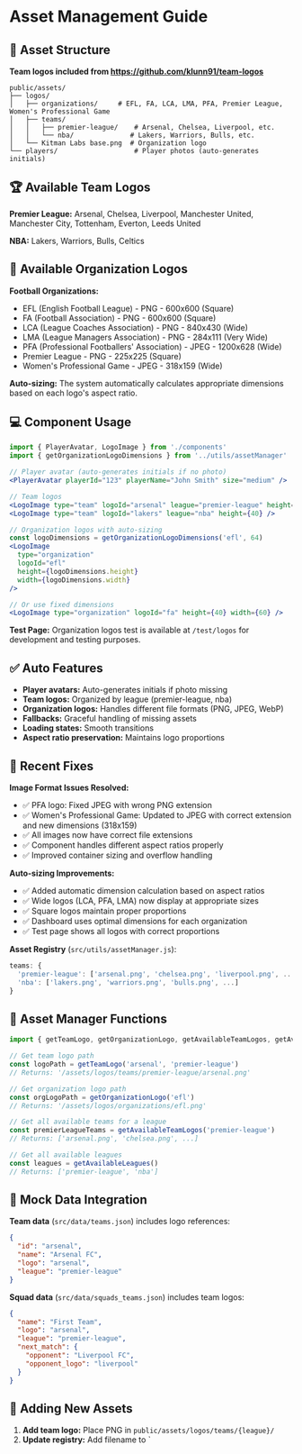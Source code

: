 # Asset Management Guide

## 📁 Asset Structure

**Team logos included from https://github.com/klunn91/team-logos**

```
public/assets/
├── logos/
│   ├── organizations/     # EFL, FA, LCA, LMA, PFA, Premier League, Women's Professional Game
│   ├── teams/
│   │   ├── premier-league/    # Arsenal, Chelsea, Liverpool, etc.
│   │   └── nba/              # Lakers, Warriors, Bulls, etc.
│   └── Kitman Labs base.png  # Organization logo
└── players/                   # Player photos (auto-generates initials)
```

## 🏆 Available Team Logos

**Premier League:** Arsenal, Chelsea, Liverpool, Manchester United, Manchester City, Tottenham, Everton, Leeds United

**NBA:** Lakers, Warriors, Bulls, Celtics

## 🏢 Available Organization Logos

**Football Organizations:**
- EFL (English Football League) - PNG - 600x600 (Square)
- FA (Football Association) - PNG - 600x600 (Square)  
- LCA (League Coaches Association) - PNG - 840x430 (Wide)
- LMA (League Managers Association) - PNG - 284x111 (Very Wide)
- PFA (Professional Footballers' Association) - JPEG - 1200x628 (Wide)
- Premier League - PNG - 225x225 (Square)
- Women's Professional Game - JPEG - 318x159 (Wide)

**Auto-sizing:** The system automatically calculates appropriate dimensions based on each logo's aspect ratio.

## 💻 Component Usage

```jsx
import { PlayerAvatar, LogoImage } from './components'
import { getOrganizationLogoDimensions } from '../utils/assetManager'

// Player avatar (auto-generates initials if no photo)
<PlayerAvatar playerId="123" playerName="John Smith" size="medium" />

// Team logos
<LogoImage type="team" logoId="arsenal" league="premier-league" height={40} />
<LogoImage type="team" logoId="lakers" league="nba" height={40} />

// Organization logos with auto-sizing
const logoDimensions = getOrganizationLogoDimensions('efl', 64)
<LogoImage 
  type="organization" 
  logoId="efl" 
  height={logoDimensions.height}
  width={logoDimensions.width}
/>

// Or use fixed dimensions
<LogoImage type="organization" logoId="fa" height={40} width={60} />
```

**Test Page:** Organization logos test is available at `/test/logos` for development and testing purposes.

## ✅ Auto Features

- **Player avatars:** Auto-generates initials if photo missing
- **Team logos:** Organized by league (premier-league, nba)
- **Organization logos:** Handles different file formats (PNG, JPEG, WebP)
- **Fallbacks:** Graceful handling of missing assets
- **Loading states:** Smooth transitions
- **Aspect ratio preservation:** Maintains logo proportions

## 🔧 Recent Fixes

**Image Format Issues Resolved:**
- ✅ PFA logo: Fixed JPEG with wrong PNG extension
- ✅ Women's Professional Game: Updated to JPEG with correct extension and new dimensions (318x159)
- ✅ All images now have correct file extensions
- ✅ Component handles different aspect ratios properly
- ✅ Improved container sizing and overflow handling

**Auto-sizing Improvements:**
- ✅ Added automatic dimension calculation based on aspect ratios
- ✅ Wide logos (LCA, PFA, LMA) now display at appropriate sizes
- ✅ Square logos maintain proper proportions
- ✅ Dashboard uses optimal dimensions for each organization
- ✅ Test page shows all logos with correct proportions

**Asset Registry** (`src/utils/assetManager.js`):
```jsx
teams: {
  'premier-league': ['arsenal.png', 'chelsea.png', 'liverpool.png', ...],
  'nba': ['lakers.png', 'warriors.png', 'bulls.png', ...]
}
```

## 📝 Asset Manager Functions

```jsx
import { getTeamLogo, getOrganizationLogo, getAvailableTeamLogos, getAvailableLeagues } from '../utils/assetManager'

// Get team logo path
const logoPath = getTeamLogo('arsenal', 'premier-league')
// Returns: '/assets/logos/teams/premier-league/arsenal.png'

// Get organization logo path
const orgLogoPath = getOrganizationLogo('efl')
// Returns: '/assets/logos/organizations/efl.png'

// Get all available teams for a league
const premierLeagueTeams = getAvailableTeamLogos('premier-league')
// Returns: ['arsenal.png', 'chelsea.png', ...]

// Get all available leagues
const leagues = getAvailableLeagues()
// Returns: ['premier-league', 'nba']
```

## 📁 Mock Data Integration

**Team data** (`src/data/teams.json`) includes logo references:
```json
{
  "id": "arsenal",
  "name": "Arsenal FC",
  "logo": "arsenal",
  "league": "premier-league"
}
```

**Squad data** (`src/data/squads_teams.json`) includes team logos:
```json
{
  "name": "First Team",
  "logo": "arsenal",
  "league": "premier-league",
  "next_match": {
    "opponent": "Liverpool FC",
    "opponent_logo": "liverpool"
  }
}
```

## 🎯 Adding New Assets

1. **Add team logo:** Place PNG in `public/assets/logos/teams/{league}/`
2. **Update registry:** Add filename to `